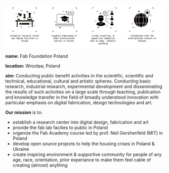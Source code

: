 


![](./assets/graphics-master-mission.png)

**name:** Fab Foundation Poland

**location:** Wrocław, Poland

**aim:** Conducting public benefit activities in the scientific, scientific and technical, educational, cultural and artistic spheres. Conducting basic research, industrial research, experimental development and disseminating the results of such activities on a large scale through teaching, publication and knowledge transfer in the field of broadly understood innovation with particular emphasis on digital fabrication, design technologies and art.


**Our mission** is to:



- establish a research center into digital design, fabrication and art
- provide the fab lab facilies to public in Poland
- organize the Fab Academy course led by prof. Neil Gershenfeld (MIT) in Poland
- develop open source projects to help the housing crises in Poland & Ukraine
- create inspiring environment & supportive community for people of any age, race, orientation, prior experiance to make them feel cable of creating (almost) anything